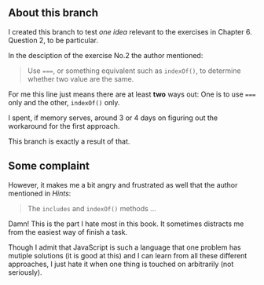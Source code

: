 ## About this branch
I created this branch to test *one idea* relevant to the exercises in Chapter 6. Question 2, to be particular. 

In the desciption of the exercise No.2 the author mentioned:
> Use `===`, or something equivalent such as `indexOf()`, to determine whether two value are the same.

For me this line just means there are at least **two** ways out: One is to use `===` only and the other, `indexOf()` only.

I spent, if memory serves, around 3 or 4 days on figuring out the workaround for the first approach. 

This branch is exactly a result of that.

## Some complaint
However, it makes me a bit angry and frustrated as well that the author mentioned in *Hints*:
> The `includes` and `indexOf()` methods ...

Damn! This is the part I hate most in this book. It sometimes distracts me from the easiest way of finish a task.

Though I admit that JavaScript is such a language that one problem has mutiple solutions (it is good at this) and I can learn from all these different approaches, I just hate it when one thing is touched on arbitrarily (not seriously). 

